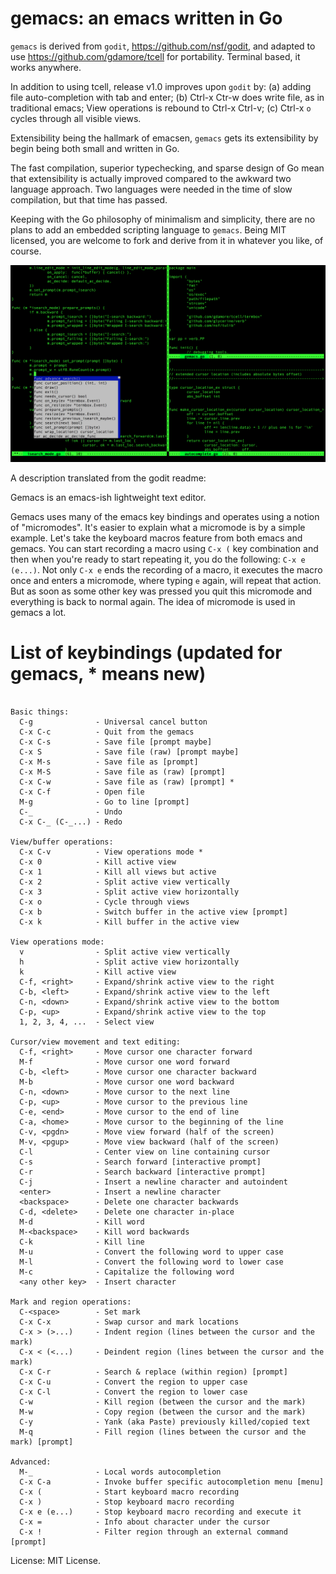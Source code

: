 gemacs: an emacs written in Go
==============================

`gemacs` is derived from `godit`, https://github.com/nsf/godit,
and adapted to use https://github.com/gdamore/tcell for portability.
Terminal based, it works anywhere.

In addition to using tcell, release v1.0 improves
upon `godit` by: (a) adding file auto-completion with tab and enter;
(b) Ctrl-x Ctr-w does write file, as in traditional emacs;
View operations is rebound to Ctrl-x Ctrl-v; (c) Ctrl-x `o` cycles
through all visible views.

Extensibility being the hallmark of emacsen, `gemacs`
gets its extensibility by begin being both small and written in Go.

The fast compilation, superior typechecking, and sparse
design of Go mean that extensibility is actually improved
compared to the awkward two language approach. Two languages
were needed in the time of slow compilation, but that time
has passed.

Keeping with the Go philosophy of minimalism and simplicity,
there are no plans to add an embedded scripting language
to `gemacs`. Being MIT licensed, you are welcome to
fork and derive from it in whatever you like, of course.

![screenshot](https://github.com/glycerine/gemacs/blob/master/gemacs-screenshot.png)


A description translated from the godit readme:

Gemacs is an emacs-ish lightweight text editor.

Gemacs uses many of the emacs key
bindings and operates using a notion of "micromodes". It's easier to explain
what a micromode is by a simple example. Let's take the keyboard macros feature
from both emacs and gemacs. You can start recording a macro using `C-x (` key
combination and then when you're ready to start repeating it, you do the
following: `C-x e (e...)`. Not only `C-x e` ends the recording of a macro, it
executes the macro once and enters a micromode, where typing `e` again, will
repeat that action. But as soon as some other key was pressed you quit this
micromode and everything is back to normal again. The idea of micromode is used
in gemacs a lot.

# List of keybindings (updated for gemacs, * means new)

~~~

Basic things:
  C-g              - Universal cancel button
  C-x C-c          - Quit from the gemacs
  C-x C-s          - Save file [prompt maybe]
  C-x S            - Save file (raw) [prompt maybe]
  C-x M-s          - Save file as [prompt]
  C-x M-S          - Save file as (raw) [prompt]
  C-x C-w          - Save file as (raw) [prompt] *
  C-x C-f          - Open file
  M-g              - Go to line [prompt]
  C-_              - Undo
  C-x C-_ (C-_...) - Redo

View/buffer operations:
  C-x C-v          - View operations mode *
  C-x 0            - Kill active view
  C-x 1            - Kill all views but active
  C-x 2            - Split active view vertically
  C-x 3            - Split active view horizontally
  C-x o            - Cycle through views
  C-x b            - Switch buffer in the active view [prompt]
  C-x k            - Kill buffer in the active view

View operations mode:
  v                - Split active view vertically
  h                - Split active view horizontally
  k                - Kill active view
  C-f, <right>     - Expand/shrink active view to the right
  C-b, <left>      - Expand/shrink active view to the left
  C-n, <down>      - Expand/shrink active view to the bottom
  C-p, <up>        - Expand/shrink active view to the top
  1, 2, 3, 4, ...  - Select view

Cursor/view movement and text editing:
  C-f, <right>     - Move cursor one character forward
  M-f              - Move cursor one word forward
  C-b, <left>      - Move cursor one character backward
  M-b              - Move cursor one word backward
  C-n, <down>      - Move cursor to the next line
  C-p, <up>        - Move cursor to the previous line
  C-e, <end>       - Move cursor to the end of line
  C-a, <home>      - Move cursor to the beginning of the line
  C-v, <pgdn>      - Move view forward (half of the screen)
  M-v, <pgup>      - Move view backward (half of the screen)
  C-l              - Center view on line containing cursor
  C-s              - Search forward [interactive prompt]
  C-r              - Search backward [interactive prompt]
  C-j              - Insert a newline character and autoindent
  <enter>          - Insert a newline character
  <backspace>      - Delete one character backwards
  C-d, <delete>    - Delete one character in-place
  M-d              - Kill word
  M-<backspace>    - Kill word backwards
  C-k              - Kill line
  M-u              - Convert the following word to upper case
  M-l              - Convert the following word to lower case
  M-c              - Capitalize the following word
  <any other key>  - Insert character

Mark and region operations:
  C-<space>        - Set mark
  C-x C-x          - Swap cursor and mark locations
  C-x > (>...)     - Indent region (lines between the cursor and the mark)
  C-x < (<...)     - Deindent region (lines between the cursor and the mark)
  C-x C-r          - Search & replace (within region) [prompt]
  C-x C-u          - Convert the region to upper case
  C-x C-l          - Convert the region to lower case
  C-w              - Kill region (between the cursor and the mark)
  M-w              - Copy region (between the cursor and the mark)
  C-y              - Yank (aka Paste) previously killed/copied text
  M-q              - Fill region (lines between the cursor and the mark) [prompt]

Advanced:
  M-_              - Local words autocompletion
  C-x C-a          - Invoke buffer specific autocompletion menu [menu]
  C-x (            - Start keyboard macro recording
  C-x )            - Stop keyboard macro recording
  C-x e (e...)     - Stop keyboard macro recording and execute it
  C-x =            - Info about character under the cursor
  C-x !            - Filter region through an external command [prompt]

~~~

License: MIT License.

